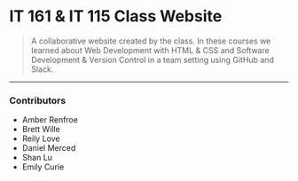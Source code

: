 # IT 161 & IT 115 Class Website

> A collaborative website created by the class. In these courses we learned about Web Development with HTML & CSS and Software Development & Version Control in a team setting using GitHub and Slack.
---

### Contributors
* Amber Renfroe
* Brett Wille
* Reily Love
* Daniel Merced
* Shan Lu
* Emily Curie
